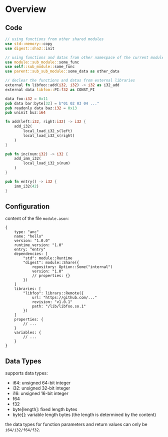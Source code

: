 # Overview

## Code

```rust
// using functions from other shared modules
use std::memory::copy
use digest::sha2::init

// using functions and datas from other namespace of the current module
use module::sub_module::some_func
use self::sub_module::some_func
use parent::sub_sub_module::some_data as other_data

// declear the functions and datas from external libraries
external fn libfoo::add(i32, i32) -> i32 as i32_add
external data libfoo::PI:f32 as CONST_PI

data foo:i32 = 0x11
pub data bar:byte[32] = b"01 02 03 04 ..."
pub readonly data baz:i32 = 0x13
pub uninit buz:i64

fn add(left:i32, right:i32) -> i32 {
    add_i32(
        local_load_i32_s(left)
        local_load_i32_s(right)
    )
}

pub fn inc(num:i32) -> i32 {
    add_imm_i32(
        local_load_i32_s(num)
    )
}

pub fn entry() -> i32 {
    imm_i32(42)
}
```

## Configuration

content of the file `module.ason`:

```json5
{
    type: "anc"
    name: "hello"
    version: "1.0.0"
    runtime_version: "1.0"
    entry: "entry"
    dependencies: [
        "std": module::Runtime
        "digest": module::Share({
            repository: Option::Some("internal")
            version: "1.0"
            // properties: {}
        })
    ]
    libraries: [
        "libfoo": library::Remote({
            url: "https://github.com/..."
            revision: "v1.0.1"
            path: "/lib/libfoo.so.1"
        })
    ]
    properties: {
        // ...
    }
    variables: {
        // ...
    }
}
```

## Data Types

supports data types:

- i64: unsigned 64-bit integer
- i32: unsigned 32-bit integer
- i16: unsigned 16-bit integer
- f64
- f32
- byte[length]: fixed length bytes
- byte[]: variable length bytes (the length is determined by the content)

the data types for function parameters and return values can only be `i64/i32/f64/f32`.
